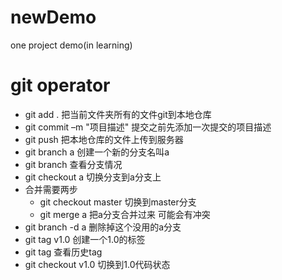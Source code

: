 # newDemo
one project demo(in learning)

# git operator
- git add . 把当前文件夹所有的文件git到本地仓库 
- git commit –m "项目描述" 提交之前先添加一次提交的项目描述
- git push 把本地仓库的文件上传到服务器
- git branch a 创建一个新的分支名叫a
- git branch 查看分支情况
- git checkout a 切换分支到a分支上
- 合并需要两步
  - git checkout master 切换到master分支
  - git merge a  把a分支合并过来 可能会有冲突
- git branch -d a 删除掉这个没用的a分支
- git tag v1.0 创建一个1.0的标签
- git tag 查看历史tag
- git checkout v1.0 切换到1.0代码状态





